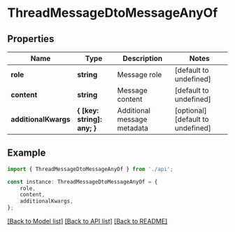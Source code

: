# ThreadMessageDtoMessageAnyOf


## Properties

Name | Type | Description | Notes
------------ | ------------- | ------------- | -------------
**role** | **string** | Message role | [default to undefined]
**content** | **string** | Message content | [default to undefined]
**additionalKwargs** | **{ [key: string]: any; }** | Additional message metadata | [optional] [default to undefined]

## Example

```typescript
import { ThreadMessageDtoMessageAnyOf } from './api';

const instance: ThreadMessageDtoMessageAnyOf = {
    role,
    content,
    additionalKwargs,
};
```

[[Back to Model list]](../README.md#documentation-for-models) [[Back to API list]](../README.md#documentation-for-api-endpoints) [[Back to README]](../README.md)
